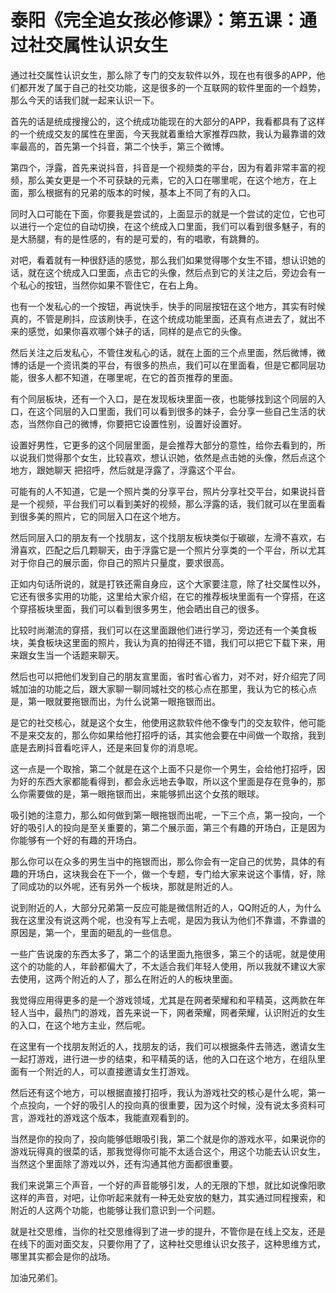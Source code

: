 # 泰阳《完全追女孩必修课》：第五课：通过社交属性认识女生

通过社交属性认识女生，那么除了专门的交友软件以外，现在也有很多的APP，他们都开发了属于自己的社交功能，这是很多的一个互联网的软件里面的一个趋势，那么今天的话我们就一起来认识一下。

首先的话是统成搜搜公的，这个统成功能现在的大部分的APP，我看都具有了这样的一个统成交友的属性在里面，今天我就着重给大家推荐四款，我认为最靠谱的效率最高的，首先第一个抖音，第二个快手，第三个微博。

第四个，浮露，首先来说抖音，抖音是一个视频类的平台，因为有着非常丰富的视频，那么美女更是一个不可获缺的元素，它的入口在哪里呢，在这个地方，在上面，那么根据有的兄弟的版本的时候，基本上不同了有的入口。

同时入口可能在下面，你要我是尝试的，上面显示的就是一个尝试的定位，它也可以进行一个定位的自动切换，在这个统成入口里面，我们可以看到很多魅子，有的是大肠腿，有的是性感的，有的是可爱的，有的唱歌，有跳舞的。

对吧，看着就有一种很舒适的感觉，那么我们如果觉得哪个女生不错，想认识她的话，就在这个统成入口里面，点击它的头像，然后点到它的关注之后，旁边会有一个私心的按钮，当然你如果不管住它，在右上角。

也有一个发私心的一个按钮，再说快手，快手的同层按钮在这个地方，其实有时候真的，不管是刷抖，应该刷快手，在这个统成功能里面，还真有点进去了，就出不来的感觉，如果你喜欢哪个妹子的话，同样的是点它的头像。

然后关注之后发私心，不管住发私心的话，就在上面的三个点里面，然后微博，微博的话是一个资讯类的平台，有很多的热点，我们可以在里面看，但是它都同层功能，很多人都不知道，在哪里呢，在它的首页推荐的里面。

有个同层板块，还有一个入口，是在发现板块里面一夜，也能够找到这个同层的入口，在这个同层的入口里面，我们可以看到很多的妹子，会分享一些自己生活的状态，当然你自己的微博，你要把它设置性别，设置好设置好。

设置好男性，它更多的这个同层里面，是会推荐大部分的意性，给你去看到的，所以说我们觉得那个女生，比较喜欢，想认识她，依然是点击她的头像，然后点这个地方，跟她聊天 把招呼，然后就是浮露了，浮露这个平台。

可能有的人不知道，它是一个照片类的分享平台，照片分享社交平台，如果说抖音是一个视频，平台我们可以看到美好的视频，那么浮露的话，我们就可以在里面看到很多美的照片，它的同层入口在这个地方。

然后同层入口的朋友有一个找朋友，这个找朋友板块类似于碳碳，左滑不喜欢，右滑喜欢，匹配之后几颗聊天，由于浮露它是一个照片分享类的一个平台，所以尤其对于你自己的展示面，你自己的照片只量度，要求很高。

正如内句话所说的，就是打铁还需自身应，这个大家要注意，除了社交属性以外，它还有很多实用的功能，这里给大家介绍，在它的推荐板块里面有一个穿搭，在这个穿搭板块里面，我们可以看到很多男生，他会晒出自己的很多。

比较时尚潮流的穿搭，我们可以在这里面跟他们进行学习，旁边还有一个美食板块，美食板块这里面的照片，我认为真的拍得还不错，我们可以把它下载下来，用来跟女生当一个话题来聊天。

然后也可以把他们发到自己的朋友宣里面，省时省心省力，对不对，好介绍完了同城加油的功能之后，跟大家聊一聊同城社交的核心点在那里，我认为它的核心点是，第一眼就要拖银而出，为什么说第一眼拖银而出。

是它的社交核心，就是这个女生，他使用这款软件他不像专门的交友软件，他可能不是来交友的，那么你如果给他打招呼的话，其实他会要在中间做一个取捨，我到底是去刷抖音看吃评人，还是来回复你的消息呢。

这一点是一个取捨，第二个就是在这个上面不只是你一个男生，会给他打招呼，因为好的东西大家都能看得到，都会永远地去争取，所以这个里面是存在竞争的，那么你需要做的是，第一眼拖银而出，来能够抓出这个女孩的眼球。

吸引她的注意力，那么如何做到第一眼拖银而出呢，一下三个点，第一投向，一个好的吸引人的投向是至关重要的，第二个展示面，第三个有趣的开场白，正是因为你能够有一个好的有趣的开场白。

那么你可以在众多的男生当中的拖银而出，那么你会有一定自己的优势，具体的有趣的开场白，这块我会在下一个，做一个专题，专门给大家来说这个事情，好，除了同成功的以外呢，还有另外一个板块，那就是附近的人。

说到附近的人，大部分兄弟第一反应可能是微信附近的人，QQ附近的人，为什么我在这里没有说这两个呢，也没有写上去呢，是因为我认为他们不靠谱，不靠谱的原因是，第一个，里面的砸乱的一些信息。

一些广告说废的东西太多了，第二个的话里面九拖很多，第三个的话呢，就是使用这个的功能的人，年龄都偏大了，不太适合我们年轻人使用，所以我就不建议大家去使用，这两个附近的人了，那么在附近的人的板块里面。

我觉得应用得更多的是一个游戏领域，尤其是在网者荣耀和和平精英，这两款在年轻人当中，最热门的游戏，首先来说一下，网者荣耀，网者荣耀，认识附近的女生的入口，在这个地方主业，然后呢。

在这里有一个找朋友附近的人，找朋友的话，我们可以根据条件去筛选，邀请女生一起打游戏，进行进一步的结束，和平精英的话，他的入口在这个地方，在组队里面有一个附近的人，可以直接邀请女生打游戏。

然后还有这个地方，可以根据直接打招呼，我认为游戏社交的核心是什么呢，第一个点投向，一个好的吸引人的投向真的很重要，因为这个时候，没有说太多资料可言，游戏社的游戏这个版本，我能直观看到的。

当然是你的投向了，投向能够低眼吸引我，第二个就是你的游戏水平，如果说你的游戏玩得真的很菜的话，那我觉得你可能不太适合这个，用这个功能去认识女生，当然这个里面除了游戏以外，还有沟通其他方面都很重要。

我们来说第三个声音，一个好的声音能够引发，人的无限的下想，就比如说像阳歌这样的声音，对吧，让你听起来就有一种无处安放的魅力，其实通过同程搜索，和附近的人这两个功能，也能够让我们意识到一个问题。

就是社交思维，当你的社交思维得到了进一步的提升，不管你是在线上交友，还是在线下的面对面交友，只要你用了了，这种社交思维认识女孩子，这种思维方式，哪里其实都会是你的战场。

加油兄弟们。